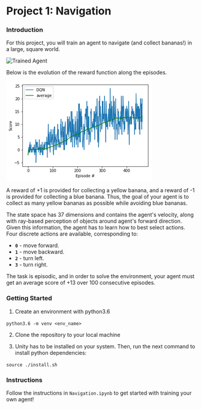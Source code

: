 [//]: # (Image References)

[image1]: https://github.com/EmmeTrader/DeepRL-P1-Navigation/blob/main/images/banana.gif "banana"

# Project 1: Navigation

### Introduction

For this project, you will train an agent to navigate (and collect bananas!) in a large, square world.  

![Trained Agent](./images/banana.gif)

Below is the evolution of the reward function along the episodes.

![Rewards](./images/rewards.png)

A reward of +1 is provided for collecting a yellow banana, and a reward of -1 is provided for collecting a blue banana.  Thus, the goal of your agent is to collect as many yellow bananas as possible while avoiding blue bananas.  

The state space has 37 dimensions and contains the agent's velocity, along with ray-based perception of objects around agent's forward direction.  Given this information, the agent has to learn how to best select actions.  Four discrete actions are available, corresponding to:
- **`0`** - move forward.
- **`1`** - move backward.
- **`2`** - turn left.
- **`3`** - turn right.

The task is episodic, and in order to solve the environment, your agent must get an average score of +13 over 100 consecutive episodes.

### Getting Started

1. Create an environment with python3.6

`python3.6 -m venv <env_name>`

2. Clone the repository to your local machine

3. Unity has to be installed on your system. Then, run the next command to install python dependencies:

`source ./install.sh`

### Instructions

Follow the instructions in `Navigation.ipynb` to get started with training your own agent!
